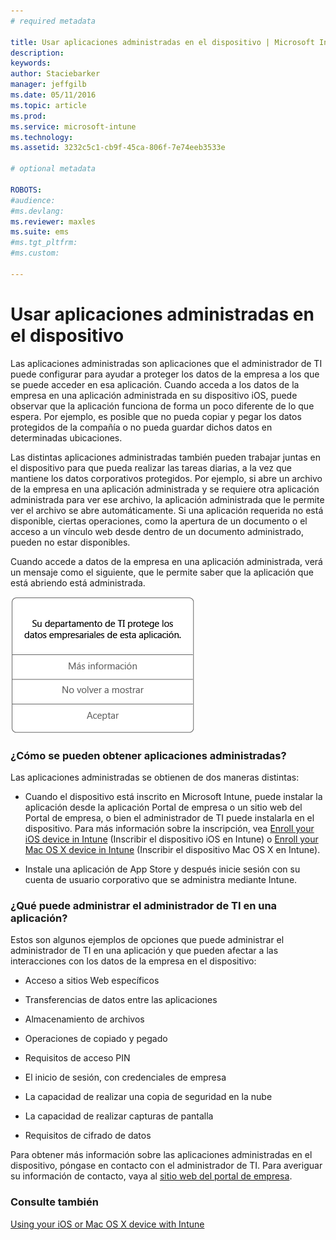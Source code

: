 ```yaml
---
# required metadata

title: Usar aplicaciones administradas en el dispositivo | Microsoft Intune
description:
keywords:
author: Staciebarker
manager: jeffgilb
ms.date: 05/11/2016
ms.topic: article
ms.prod:
ms.service: microsoft-intune
ms.technology:
ms.assetid: 3232c5c1-cb9f-45ca-806f-7e74eeb3533e

# optional metadata

ROBOTS:
#audience:
#ms.devlang:
ms.reviewer: maxles
ms.suite: ems
#ms.tgt_pltfrm:
#ms.custom:

---
```



# Usar aplicaciones administradas en el dispositivo

Las aplicaciones administradas son aplicaciones que el administrador de TI puede configurar para ayudar a proteger los datos de la empresa a los que se puede acceder en esa aplicación. Cuando acceda a los datos de la empresa en una aplicación administrada en su dispositivo iOS, puede observar que la aplicación funciona de forma un poco diferente de lo que espera. Por ejemplo, es posible que no pueda copiar y pegar los datos protegidos de la compañía o no pueda guardar dichos datos en determinadas ubicaciones.

Las distintas aplicaciones administradas también pueden trabajar juntas en el dispositivo para que pueda realizar las tareas diarias, a la vez que mantiene los datos corporativos protegidos. Por ejemplo, si abre un archivo de la empresa en una aplicación administrada y se requiere otra aplicación administrada para ver ese archivo, la aplicación administrada que le permite ver el archivo se abre automáticamente. Si una aplicación requerida no está disponible, ciertas operaciones, como la apertura de un documento o el acceso a un vínculo web desde dentro de un documento administrado, pueden no estar disponibles.

Cuando accede a datos de la empresa en una aplicación administrada, verá un mensaje como el siguiente, que le permite saber que la aplicación que está abriendo está administrada.

![managed-apps-message-ios](./media/managed-apps-message.png)

### ¿Cómo se pueden obtener aplicaciones administradas?
Las aplicaciones administradas se obtienen de dos maneras distintas:

-   Cuando el dispositivo está inscrito en Microsoft Intune, puede instalar la aplicación desde la aplicación Portal de empresa o un sitio web del Portal de empresa, o bien el administrador de TI puede instalarla en el dispositivo. Para más información sobre la inscripción, vea [Enroll your iOS device in Intune](enroll-your-device-in-intune-ios.md) (Inscribir el dispositivo iOS en Intune) o [Enroll your Mac OS X device in Intune](enroll-your-device-in-intune-mac-os-x.md) (Inscribir el dispositivo Mac OS X en Intune).

-   Instale una aplicación de App Store y después inicie sesión con su cuenta de usuario corporativo que se administra mediante Intune.

### ¿Qué puede administrar el administrador de TI en una aplicación?
Estos son algunos ejemplos de opciones que puede administrar el administrador de TI en una aplicación y que pueden afectar a las interacciones con los datos de la empresa en el dispositivo:

-   Acceso a sitios Web específicos

-   Transferencias de datos entre las aplicaciones

-   Almacenamiento de archivos

-   Operaciones de copiado y pegado

-   Requisitos de acceso PIN

-   El inicio de sesión, con credenciales de empresa

-   La capacidad de realizar una copia de seguridad en la nube

-   La capacidad de realizar capturas de pantalla

-   Requisitos de cifrado de datos


Para obtener más información sobre las aplicaciones administradas en el dispositivo, póngase en contacto con el administrador de TI. Para averiguar su información de contacto, vaya al [sitio web del portal de empresa](http://portal.manage.microsoft.com).

### Consulte también
[Using your iOS or Mac OS X device with Intune](using-your-ios-or-mac-os-x-device-with-intune.md)

<!--HONumber=Jun16_HO2-->


